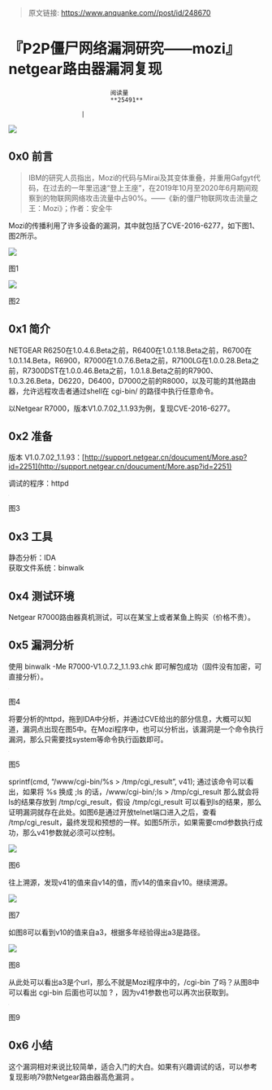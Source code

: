 > 原文链接: https://www.anquanke.com//post/id/248670 


# 『P2P僵尸网络漏洞研究——mozi』 netgear路由器漏洞复现


                                阅读量   
                                **25491**
                            
                        |
                        
                                                                                    



[![](https://p0.ssl.qhimg.com/t01725a7a92867c481f.png)](https://p0.ssl.qhimg.com/t01725a7a92867c481f.png)



## 0x0 前言

> IBM的研究人员指出，Mozi的代码与Mirai及其变体重叠，并重用Gafgyt代码，在过去的一年里迅速“登上王座”，在2019年10月至2020年6月期间观察到的物联网网络攻击流量中占90%。——《新的僵尸物联网攻击流量之王：Mozi》；作者：安全牛

Mozi的传播利用了许多设备的漏洞，其中就包括了CVE-2016-6277，如下图1、图2所示。

[![](https://p5.ssl.qhimg.com/t01c3bfdf7aeecafef2.png)](https://p5.ssl.qhimg.com/t01c3bfdf7aeecafef2.png)

图1

[![](https://p4.ssl.qhimg.com/t01ad9b4a10129c5bbc.png)](https://p4.ssl.qhimg.com/t01ad9b4a10129c5bbc.png)

图2



## 0x1 简介

NETGEAR R6250在1.0.4.6.Beta之前，R6400在1.0.1.18.Beta之前，R6700在1.0.1.14.Beta，R6900，R7000在1.0.7.6.Beta之前，R7100LG在1.0.0.28.Beta之前，R7300DST在1.0.0.46.Beta之前，1.0.1.8.Beta之前的R7900、1.0.3.26.Beta，D6220，D6400，D7000之前的R8000，以及可能的其他路由器，允许远程攻击者通过shell在 cgi-bin/ 的路径中执行任意命令。

以Netgear R7000，版本V1.0.7.02_1.1.93为例，复现CVE-2016-6277。



## 0x2 准备

版本 V1.0.7.02_1.1.93：[http://support.netgear.cn/doucument/More.asp?id=2251](http://support.netgear.cn/doucument/More.asp?id=2251)

调试的程序：httpd

[![](data:image/png;base64,iVBORw0KGgoAAAANSUhEUgAAAAEAAAABCAYAAAAfFcSJAAAAAXNSR0IArs4c6QAAAARnQU1BAACxjwv8YQUAAAAJcEhZcwAADsQAAA7EAZUrDhsAAAANSURBVBhXYzh8+PB/AAffA0nNPuCLAAAAAElFTkSuQmCC)](https://p0.ssl.qhimg.com/t01ebab01af257a0e71.png)

图3



## 0x3 工具

静态分析：IDA<br>
获取文件系统：binwalk



## 0x4 测试环境

Netgear R7000路由器真机测试，可以在某宝上或者某鱼上购买（价格不贵）。



## 0x5 漏洞分析

使用 binwalk -Me R7000-V1.0.7.2_1.1.93.chk 即可解包成功（固件没有加密，可直接分析）。

[![](data:image/png;base64,iVBORw0KGgoAAAANSUhEUgAAAAEAAAABCAYAAAAfFcSJAAAAAXNSR0IArs4c6QAAAARnQU1BAACxjwv8YQUAAAAJcEhZcwAADsQAAA7EAZUrDhsAAAANSURBVBhXYzh8+PB/AAffA0nNPuCLAAAAAElFTkSuQmCC)](https://p4.ssl.qhimg.com/t01d0a93909c4cbdee7.png)

图4

将要分析的httpd，拖到IDA中分析，并通过CVE给出的部分信息，大概可以知道，漏洞点出现在图5中。在Mozi程序中，也可以分析出，该漏洞是一个命令执行漏洞，那么只需要找system等命令执行函数即可。

[![](data:image/png;base64,iVBORw0KGgoAAAANSUhEUgAAAAEAAAABCAYAAAAfFcSJAAAAAXNSR0IArs4c6QAAAARnQU1BAACxjwv8YQUAAAAJcEhZcwAADsQAAA7EAZUrDhsAAAANSURBVBhXYzh8+PB/AAffA0nNPuCLAAAAAElFTkSuQmCC)](https://p2.ssl.qhimg.com/t0169e8e2e06764a493.png)

图5

sprintf(cmd, “/www/cgi-bin/%s &gt; /tmp/cgi_result”, v41); 通过该命令可以看出，如果将 %s 换成 ;ls 的话，/www/cgi-bin/;ls &gt; /tmp/cgi_result 那么就会将ls的结果存放到 /tmp/cgi_result，假设 /tmp/cgi_result 可以看到ls的结果，那么证明漏洞就存在此处。如图6是通过开放telnet端口进入之后，查看 /tmp/cgi_result，最终发现和预想的一样。如图5所示，如果需要cmd参数执行成功，那么v41参数就必须可以控制。

[![](https://p5.ssl.qhimg.com/t01757395263aa16f26.png)](https://p5.ssl.qhimg.com/t01757395263aa16f26.png)

图6

往上溯源，发现v41的值来自v14的值，而v14的值来自v10。继续溯源。

[![](https://p4.ssl.qhimg.com/t01afd1c3d6ebe1518e.png)](https://p4.ssl.qhimg.com/t01afd1c3d6ebe1518e.png)

图7

如图8可以看到v10的值来自a3，根据多年经验得出a3是路径。

[![](https://p3.ssl.qhimg.com/t01c53dd2312c6605bd.png)](https://p3.ssl.qhimg.com/t01c53dd2312c6605bd.png)

图8

从此处可以看出a3是个url，那么不就是Mozi程序中的，/cgi-bin 了吗？从图8中可以看出 cgi-bin 后面也可以加 ? ，因为v41参数也可以再次出获取到。

[![](data:image/png;base64,iVBORw0KGgoAAAANSUhEUgAAAAEAAAABCAYAAAAfFcSJAAAAAXNSR0IArs4c6QAAAARnQU1BAACxjwv8YQUAAAAJcEhZcwAADsQAAA7EAZUrDhsAAAANSURBVBhXYzh8+PB/AAffA0nNPuCLAAAAAElFTkSuQmCC)](https://p0.ssl.qhimg.com/t013acad87b17a16173.png)

图9



## 0x6 小结

这个漏洞相对来说比较简单，适合入门的大白。如果有兴趣调试的话，可以参考 复现影响79款Netgear路由器高危漏洞 。
